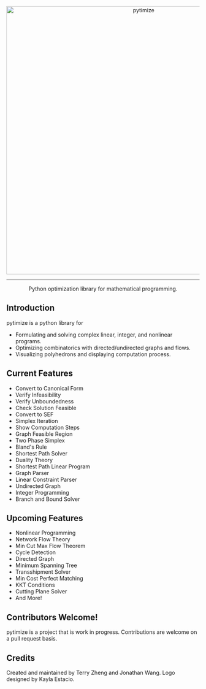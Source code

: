 <p align="center">
  <a href="https://pytimize.terrytm.com">
    <img alt="pytimize" src="https://terrytm.com/files/pytimize.png" width="700">
  </a>
</p>
<hr>
<p align="center">
  Python optimization library for mathematical programming.
</p>

Introduction
---
pytimize is a python library for
- Formulating and solving complex linear, integer, and nonlinear programs. 
- Optimizing combinatorics with directed/undirected graphs and flows.
- Visualizing polyhedrons and displaying computation process.

Current Features
---
* Convert to Canonical Form
* Verify Infeasibility
* Verify Unboundedness
* Check Solution Feasible
* Convert to SEF
* Simplex Iteration
* Show Computation Steps
* Graph Feasible Region
* Two Phase Simplex
* Bland's Rule
* Shortest Path Solver
* Duality Theory
* Shortest Path Linear Program
* Graph Parser
* Linear Constraint Parser
* Undirected Graph
* Integer Programming
* Branch and Bound Solver

Upcoming Features
---
* Nonlinear Programming
* Network Flow Theory
* Min Cut Max Flow Theorem
* Cycle Detection
* Directed Graph
* Minimum Spanning Tree
* Transshipment Solver
* Min Cost Perfect Matching
* KKT Conditions
* Cutting Plane Solver
* And More!

Contributors Welcome!
---
pytimize is a project that is work in progress. Contributions are welcome on a pull request basis.

Credits
---
Created and maintained by Terry Zheng and Jonathan Wang. Logo designed by Kayla Estacio.



